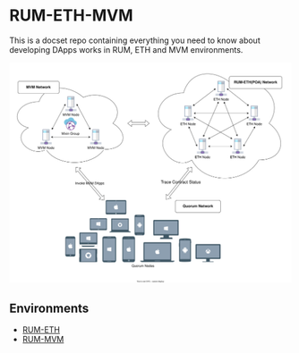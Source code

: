 # RUM-ETH-MVM

This is a docset repo containing everything you need to know about developing DApps works in RUM, ETH and MVM environments.

![Topology](Topology.svg) <!-- https://app.diagrams.net/#HPress-One%2Frum-eth-mvm%2Fmain%2FTopology.drawio -->

## Environments

- [RUM-ETH](RUM-ETH.md)
- [RUM-MVM](RUM-MVM.md)
